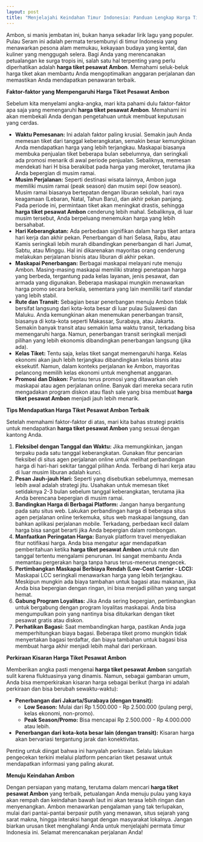 ```yaml
---
layout: post
title: "Menjelajahi Keindahan Timur Indonesia: Panduan Lengkap Harga Tiket Pesawat Ambon"
---
```


Ambon, si manis jembatan ini, bukan hanya sekadar lirik lagu yang populer. Pulau Seram ini adalah permata tersembunyi di timur Indonesia yang menawarkan pesona alam memukau, kekayaan budaya yang kental, dan kuliner yang menggugah selera. Bagi Anda yang merencanakan petualangan ke surga tropis ini, salah satu hal terpenting yang perlu diperhatikan adalah **harga tiket pesawat Ambon**. Memahami seluk-beluk harga tiket akan membantu Anda mengoptimalkan anggaran perjalanan dan memastikan Anda mendapatkan penawaran terbaik.

**Faktor-faktor yang Mempengaruhi Harga Tiket Pesawat Ambon**

Sebelum kita menyelami angka-angka, mari kita pahami dulu faktor-faktor apa saja yang memengaruhi **harga tiket pesawat Ambon**. Memahami ini akan membekali Anda dengan pengetahuan untuk membuat keputusan yang cerdas.

*   **Waktu Pemesanan:** Ini adalah faktor paling krusial. Semakin jauh Anda memesan tiket dari tanggal keberangkatan, semakin besar kemungkinan Anda mendapatkan harga yang lebih terjangkau. Maskapai biasanya membuka penjualan tiket beberapa bulan sebelumnya, dan seringkali ada promosi menarik di awal periode penjualan. Sebaliknya, memesan mendekati hari H bisa berakibat pada harga yang meroket, terutama jika Anda bepergian di musim ramai.
*   **Musim Perjalanan:** Seperti destinasi wisata lainnya, Ambon juga memiliki musim ramai (peak season) dan musim sepi (low season). Musim ramai biasanya bertepatan dengan liburan sekolah, hari raya keagamaan (Lebaran, Natal, Tahun Baru), dan akhir pekan panjang. Pada periode ini, permintaan tiket akan meningkat drastis, sehingga **harga tiket pesawat Ambon** cenderung lebih mahal. Sebaliknya, di luar musim tersebut, Anda berpeluang menemukan harga yang lebih bersahabat.
*   **Hari Keberangkatan:** Ada perbedaan signifikan dalam harga tiket antara hari kerja dan akhir pekan. Penerbangan di hari Selasa, Rabu, atau Kamis seringkali lebih murah dibandingkan penerbangan di hari Jumat, Sabtu, atau Minggu. Hal ini dikarenakan mayoritas orang cenderung melakukan perjalanan bisnis atau liburan di akhir pekan.
*   **Maskapai Penerbangan:** Berbagai maskapai melayani rute menuju Ambon. Masing-masing maskapai memiliki strategi penetapan harga yang berbeda, tergantung pada kelas layanan, jenis pesawat, dan armada yang digunakan. Beberapa maskapai mungkin menawarkan harga promo secara berkala, sementara yang lain memiliki tarif standar yang lebih stabil.
*   **Rute dan Transit:** Sebagian besar penerbangan menuju Ambon tidak bersifat langsung dari kota-kota besar di luar pulau Sulawesi dan Maluku. Anda kemungkinan akan menemukan penerbangan transit, biasanya di kota-kota seperti Makassar, Surabaya, atau Jakarta. Semakin banyak transit atau semakin lama waktu transit, terkadang bisa memengaruhi harga. Namun, penerbangan transit seringkali menjadi pilihan yang lebih ekonomis dibandingkan penerbangan langsung (jika ada).
*   **Kelas Tiket:** Tentu saja, kelas tiket sangat memengaruhi harga. Kelas ekonomi akan jauh lebih terjangkau dibandingkan kelas bisnis atau eksekutif. Namun, dalam konteks perjalanan ke Ambon, mayoritas pelancong memilih kelas ekonomi untuk menghemat anggaran.
*   **Promosi dan Diskon:** Pantau terus promosi yang ditawarkan oleh maskapai atau agen perjalanan online. Banyak dari mereka secara rutin mengadakan program diskon atau flash sale yang bisa membuat **harga tiket pesawat Ambon** menjadi jauh lebih menarik.

**Tips Mendapatkan Harga Tiket Pesawat Ambon Terbaik**

Setelah memahami faktor-faktor di atas, mari kita bahas strategi praktis untuk mendapatkan **harga tiket pesawat Ambon** yang sesuai dengan kantong Anda.

1.  **Fleksibel dengan Tanggal dan Waktu:** Jika memungkinkan, jangan terpaku pada satu tanggal keberangkatan. Gunakan fitur pencarian fleksibel di situs agen perjalanan online untuk melihat perbandingan harga di hari-hari sekitar tanggal pilihan Anda. Terbang di hari kerja atau di luar musim liburan adalah kunci.
2.  **Pesan Jauh-jauh Hari:** Seperti yang disebutkan sebelumnya, memesan lebih awal adalah strategi jitu. Usahakan untuk memesan tiket setidaknya 2-3 bulan sebelum tanggal keberangkatan, terutama jika Anda berencana bepergian di musim ramai.
3.  **Bandingkan Harga di Berbagai Platform:** Jangan hanya bergantung pada satu situs web. Lakukan perbandingan harga di beberapa situs agen perjalanan online terkemuka, situs web maskapai langsung, dan bahkan aplikasi perjalanan mobile. Terkadang, perbedaan kecil dalam harga bisa sangat berarti jika Anda bepergian dalam rombongan.
4.  **Manfaatkan Peringatan Harga:** Banyak platform travel menyediakan fitur notifikasi harga. Anda bisa mengatur agar mendapatkan pemberitahuan ketika **harga tiket pesawat Ambon** untuk rute dan tanggal tertentu mengalami penurunan. Ini sangat membantu Anda memantau pergerakan harga tanpa harus terus-menerus mengecek.
5.  **Pertimbangkan Maskapai Berbiaya Rendah (Low-Cost Carrier - LCC):** Maskapai LCC seringkali menawarkan harga yang lebih terjangkau. Meskipun mungkin ada biaya tambahan untuk bagasi atau makanan, jika Anda bisa bepergian dengan ringan, ini bisa menjadi pilihan yang sangat hemat.
6.  **Gabung Program Loyalitas:** Jika Anda sering bepergian, pertimbangkan untuk bergabung dengan program loyalitas maskapai. Anda bisa mengumpulkan poin yang nantinya bisa ditukarkan dengan tiket pesawat gratis atau diskon.
7.  **Perhatikan Bagasi:** Saat membandingkan harga, pastikan Anda juga memperhitungkan biaya bagasi. Beberapa tiket promo mungkin tidak menyertakan bagasi terdaftar, dan biaya tambahan untuk bagasi bisa membuat harga akhir menjadi lebih mahal dari perkiraan.

**Perkiraan Kisaran Harga Tiket Pesawat Ambon**

Memberikan angka pasti mengenai **harga tiket pesawat Ambon** sangatlah sulit karena fluktuasinya yang dinamis. Namun, sebagai gambaran umum, Anda bisa memperkirakan kisaran harga sebagai berikut (harga ini adalah perkiraan dan bisa berubah sewaktu-waktu):

*   **Penerbangan dari Jakarta/Surabaya (dengan transit):**
    *   **Low Season:** Mulai dari Rp 1.500.000 - Rp 2.500.000 (pulang pergi, kelas ekonomi, non-promo).
    *   **Peak Season/Promo:** Bisa mencapai Rp 2.500.000 - Rp 4.000.000 atau lebih.
*   **Penerbangan dari kota-kota besar lain (dengan transit):** Kisaran harga akan bervariasi tergantung jarak dan konektivitas.

Penting untuk diingat bahwa ini hanyalah perkiraan. Selalu lakukan pengecekan terkini melalui platform pencarian tiket pesawat untuk mendapatkan informasi yang paling akurat.

**Menuju Keindahan Ambon**

Dengan persiapan yang matang, terutama dalam mencari **harga tiket pesawat Ambon** yang terbaik, petualangan Anda menuju pulau yang kaya akan rempah dan keindahan bawah laut ini akan terasa lebih ringan dan menyenangkan. Ambon menawarkan pengalaman yang tak terlupakan, mulai dari pantai-pantai berpasir putih yang menawan, situs sejarah yang sarat makna, hingga interaksi hangat dengan masyarakat lokalnya. Jangan biarkan urusan tiket menghalangi Anda untuk menjelajahi permata timur Indonesia ini. Selamat merencanakan perjalanan Anda!
